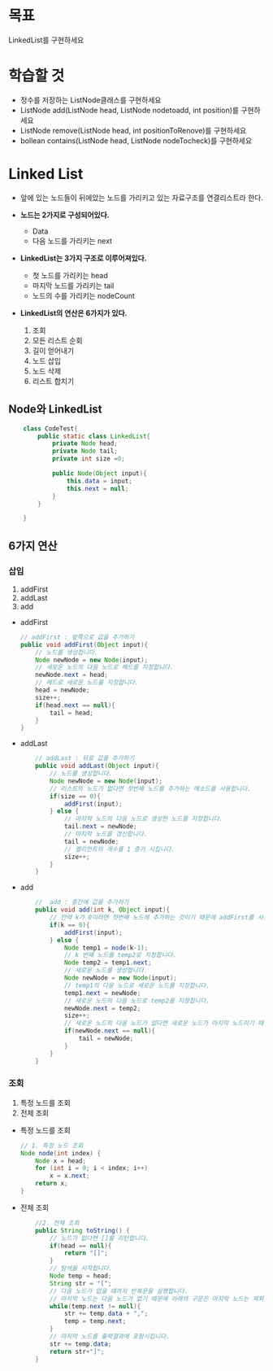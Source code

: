 # 목표 
LinkedList를 구현하세요 
# 학습할 것
- 정수를 저장하는 ListNode클래스를 구현하세요
- ListNode add(ListNode head, ListNode nodetoadd, int position)를 구현하세요
- ListNode remove(ListNode head, int positionToRenove)를 구현하세요 
- bollean contains(ListNode head, ListNode nodeTocheck)를 구현하세요


# Linked List
- 앞에 있는 노드들이 뒤에았는 노드를 가리키고 있는 자료구조를 연결리스트라 한다. 
- <strong>노드는 2가지로 구성되어있다.</strong> 
    - Data
    - 다음 노드를 가리키는 next

- <strong>LinkedList는 3가지 구조로 이루어져있다.</strong> 
    - 첫 노드를 가리키는 head
    - 마지막 노드를 가리키는 tail
    - 노드의 수를 가리키는 nodeCount 

- <strong>LinkedList의 연산은 6가지가 있다.</strong>
    1. 조회 
    2. 모든 리스트 순회
    3. 길이 얻어내기
    4. 노드 삽입
    5. 노드 삭제 
    6. 리스트 합치기 


## Node와 LinkedList
~~~java
    class CodeTest{
        public static class LinkedList{
            private Node head;
            private Node tail;
            private int size =0;

            public Node(Object input){
                this.data = input;
                this.next = null;
            }
        }

    }
~~~
## 6가지 연산
###  <strong>삽입 </strong>
1. addFirst
2. addLast
3. add 

 
- addFirst 

    ~~~java
    // addFirst : 앞쪽으로 값을 추가하기
    public void addFirst(Object input){
        // 노드를 생성합니다.
        Node newNode = new Node(input);
        // 새로운 노드의 다음 노드로 해드를 지정합니다.
        newNode.next = head;
        // 헤드로 새로운 노드를 지정합니다.
        head = newNode;
        size++;
        if(head.next == null){
            tail = head;
        }
    }
    ~~~

-  addLast
    ~~~java
        // addLast : 뒤로 값을 추가하기
        public void addLast(Object input){
            // 노드를 생성합니다.
            Node newNode = new Node(input);
            // 리스트의 노드가 없다면 첫번째 노드를 추가하는 메소드를 사용합니다.
            if(size == 0){
                addFirst(input);
            } else {
                // 마지막 노드의 다음 노드로 생성한 노드를 지정합니다.
                tail.next = newNode;
                // 마지막 노드를 갱신합니다.
                tail = newNode;
                // 엘리먼트의 개수를 1 증가 시킵니다.
                size++;
            }
        }
    ~~~

- add
    ~~~java
        //  add : 중간에 값을 추가하기 
        public void add(int k, Object input){
            // 만약 k가 0이라면 첫번째 노드에 추가하는 것이기 때문에 addFirst를 사용합니다.
            if(k == 0){
                addFirst(input);
            } else {
                Node temp1 = node(k-1);
                // k 번째 노드를 temp2로 지정합니다.
                Node temp2 = temp1.next;
                // 새로운 노드를 생성합니다.
                Node newNode = new Node(input);
                // temp1의 다음 노드로 새로운 노드를 지정합니다.
                temp1.next = newNode;
                // 새로운 노드의 다음 노드로 temp2를 지정합니다.
                newNode.next = temp2;
                size++;
                // 새로운 노드의 다음 노드가 없다면 새로운 노드가 마지막 노드이기 때문에 tail로 지정합니다.
                if(newNode.next == null){
                    tail = newNode;
                }
            }
        }
    ~~~


### <strong> 조회 </strong>
1. 특정 노드를 조회 
2. 전체 조회 

- 특정 노드를 조회 
    ~~~java
    // 1. 특정 노드 조회 
    Node node(int index) {
        Node x = head;
        for (int i = 0; i < index; i++)
            x = x.next;
        return x;
    }
    ~~~
- 전체 조회 
    ~~~java
        //2. 전체 조회 
        public String toString() {
            // 노드가 없다면 []를 리턴합니다.
            if(head == null){
                return "[]";
            }       
            // 탐색을 시작합니다.
            Node temp = head;
            String str = "[";
            // 다음 노드가 없을 때까지 반복문을 실행합니다.
            // 마지막 노드는 다음 노드가 없기 때문에 아래의 구문은 마지막 노드는 제외됩니다.
            while(temp.next != null){
                str += temp.data + ",";
                temp = temp.next;
            }
            // 마지막 노드를 출력결과에 포함시킵니다.
            str += temp.data;
            return str+"]";
        }    
    ~~~